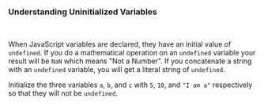 ### Understanding Uninitialized Variables

<br>

When JavaScript variables are declared, they have an initial value of `undefined`. If you do a mathematical operation on an `undefined` variable your result will be `NaN` which means "Not a Number". If you concatenate a string with an `undefined` variable, you will get a literal string of `undefined`.

Initialize the three variables `a`, `b`, and `c` with `5`, `10`, and `"I am a"` respectively so that they will not be `undefined`.
